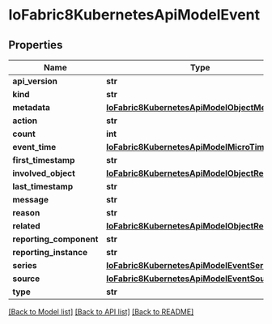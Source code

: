 # IoFabric8KubernetesApiModelEvent

## Properties
Name | Type | Description | Notes
------------ | ------------- | ------------- | -------------
**api_version** | **str** |  | [optional] 
**kind** | **str** |  | [optional] 
**metadata** | [**IoFabric8KubernetesApiModelObjectMeta**](IoFabric8KubernetesApiModelObjectMeta.md) |  | [optional] 
**action** | **str** |  | [optional] 
**count** | **int** |  | [optional] 
**event_time** | [**IoFabric8KubernetesApiModelMicroTime**](IoFabric8KubernetesApiModelMicroTime.md) |  | [optional] 
**first_timestamp** | **str** |  | [optional] 
**involved_object** | [**IoFabric8KubernetesApiModelObjectReference**](IoFabric8KubernetesApiModelObjectReference.md) |  | [optional] 
**last_timestamp** | **str** |  | [optional] 
**message** | **str** |  | [optional] 
**reason** | **str** |  | [optional] 
**related** | [**IoFabric8KubernetesApiModelObjectReference**](IoFabric8KubernetesApiModelObjectReference.md) |  | [optional] 
**reporting_component** | **str** |  | [optional] 
**reporting_instance** | **str** |  | [optional] 
**series** | [**IoFabric8KubernetesApiModelEventSeries**](IoFabric8KubernetesApiModelEventSeries.md) |  | [optional] 
**source** | [**IoFabric8KubernetesApiModelEventSource**](IoFabric8KubernetesApiModelEventSource.md) |  | [optional] 
**type** | **str** |  | [optional] 

[[Back to Model list]](../README.md#documentation-for-models) [[Back to API list]](../README.md#documentation-for-api-endpoints) [[Back to README]](../README.md)


